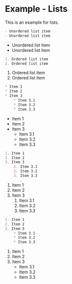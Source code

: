 # Example - Lists

This is an example for lists.


```markdown
- Unordered list item
- Unordered list item
```

- Unordered list item
- Unordered list item

```markdown
1. Ordered list item
2. Ordered list item
```

1. Ordered list item
2. Ordered list item

```markdown
* Item 1
* Item 2
* Item 3
    * Item 3.1
    * Item 3.2
    * Item 3.3
```

* Item 1
* Item 2
* Item 3
    * Item 3.1
    * Item 3.2
    * Item 3.3

```markdown
1. Item 1
2. Item 2
3. Item 3
    1. Item 3.1
    2. Item 3.2
    3. Item 3.3
```

1. Item 1
2. Item 2
3. Item 3
    1. Item 3.1
    2. Item 3.2
    3. Item 3.3

```markdown
1. Item 1
2. Item 2
3. Item 3
    * Item 3.1
    * Item 3.2
    * Item 3.3
```

1. Item 1
2. Item 2
3. Item 3
    * Item 3.1
    * Item 3.2
    * Item 3.3
